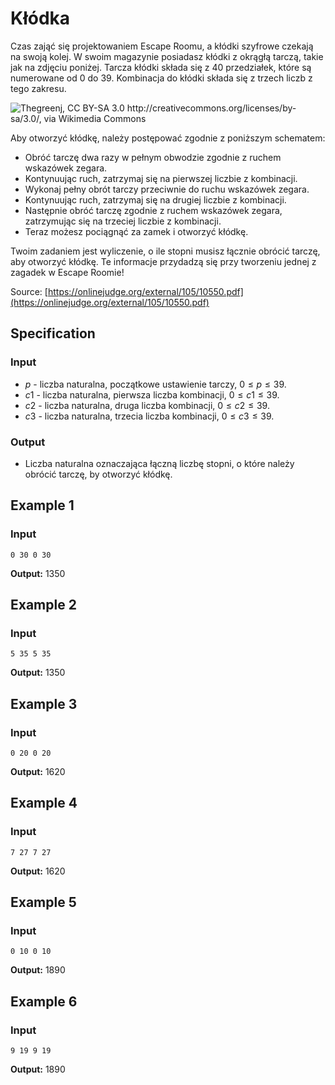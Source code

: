 # Kłódka

Czas zająć się projektowaniem Escape Roomu, a kłódki szyfrowe czekają na swoją kolej. W swoim magazynie posiadasz kłódki z okrągłą tarczą, takie jak na zdjęciu poniżej. Tarcza kłódki składa się z $40$ przedziałek, które są numerowane od $0$ do $39$. Kombinacja do kłódki składa się z trzech liczb z tego zakresu.

![Thegreenj, CC BY-SA 3.0 <http://creativecommons.org/licenses/by-sa/3.0/>, via Wikimedia Commons](https://upload.wikimedia.org/wikipedia/commons/a/a1/Masterpadlock.jpg)

Aby otworzyć kłódkę, należy postępować zgodnie z poniższym schematem:

* Obróć tarczę dwa razy w pełnym obwodzie zgodnie z ruchem wskazówek zegara.
* Kontynuując ruch, zatrzymaj się na pierwszej liczbie z kombinacji.
* Wykonaj pełny obrót tarczy przeciwnie do ruchu wskazówek zegara.
* Kontynuując ruch, zatrzymaj się na drugiej liczbie z kombinacji.
* Następnie obróć tarczę zgodnie z ruchem wskazówek zegara, zatrzymując się na trzeciej liczbie z kombinacji.
* Teraz możesz pociągnąć za zamek i otworzyć kłódkę.

Twoim zadaniem jest wyliczenie, o ile stopni musisz łącznie obrócić tarczę, aby otworzyć kłódkę. Te informacje przydadzą się przy tworzeniu jednej z zagadek w Escape Roomie!

Source: [https://onlinejudge.org/external/105/10550.pdf](https://onlinejudge.org/external/105/10550.pdf)

## Specification

### Input

* $p$ - liczba naturalna, początkowe ustawienie tarczy, $0\leq p\leq 39$.
* $c1$ - liczba naturalna, pierwsza liczba kombinacji, $0\leq c1\leq 39$.
* $c2$ - liczba naturalna, druga liczba kombinacji, $0\leq c2\leq 39$.
* $c3$ - liczba naturalna, trzecia liczba kombinacji, $0\leq c3\leq 39$.

### Output

* Liczba naturalna oznaczająca łączną liczbę stopni, o które należy obrócić tarczę, by otworzyć kłódkę.

## Example 1

### Input

```
0 30 0 30
```

**Output:** $1350$

## Example 2

### Input

```
5 35 5 35
```

**Output:** $1350$

## Example 3

### Input

```
0 20 0 20
```

**Output:** $1620$

## Example 4

### Input

```
7 27 7 27
```

**Output:** $1620$

## Example 5

### Input

```
0 10 0 10
```

**Output:** $1890$

## Example 6

### Input

```
9 19 9 19
```

**Output:** $1890$
